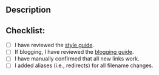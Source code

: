 ## Description

## Checklist:

- [ ] I have reviewed the [style guide](https://github.com/pulumi/pulumi-hugo/blob/master/STYLE-GUIDE.md).
- [ ] If blogging, I have reviewed the [blogging guide](https://github.com/pulumi/pulumi-hugo/blob/master/BLOGGING.md).
- [ ] I have manually confirmed that all new links work.
- [ ] I added aliases (i.e., redirects) for all filename changes.
